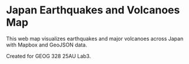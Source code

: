 
# Japan Earthquakes and Volcanoes Map

This web map visualizes earthquakes and major volcanoes across Japan with Mapbox and GeoJSON data.

Created for GEOG 328 25AU Lab3. 